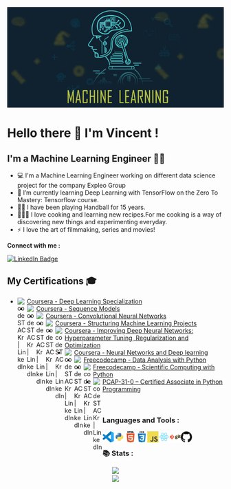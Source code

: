 <div align="center"><img src='./machine_learning.gif'></div>

# Hello there 👋 I'm Vincent !
## I'm a Machine Learning Engineer 👨‍💻

- 💻 I'm a Machine Learning Engineer working on different data science project for the company Expleo Group
- 🌱 I’m currently learning Deep Learning with TensorFlow on the Zero To Mastery: Tensorflow course.
- 🤾🏻 I have been playing Handball for 15 years.
- 👨🏻‍🍳 I love cooking and learning new recipes.For me cooking is a way of discovering new things and experimenting everyday. 
- ⚡ I love the art of filmmaking, series and movies!

<b> Connect with me :</b>

<div id="badges">
  <a href="https://www.linkedin.com/in/vincent-danchaud/">
    <img src="https://img.shields.io/badge/LinkedIn-blue?style=for-the-badge&logo=linkedin&logoColor=white" alt="LinkedIn Badge"/>
  </a>
</div>

## My Certifications 🎓

- <img align="left" alt="codeSTACKr | LinkedIn" width="22px" src="https://cdn.jsdelivr.net/npm/simple-icons@v3/icons/coursera.svg" /> [Coursera - 
Deep Learning Specialization][Coursera-Specialization]
- <img align="left" alt="codeSTACKr | LinkedIn" width="22px" src="https://cdn.jsdelivr.net/npm/simple-icons@v3/icons/coursera.svg" /> [Coursera - 
Sequence Models][Coursera-Sequence]
- <img align="left" alt="codeSTACKr | LinkedIn" width="22px" src="https://cdn.jsdelivr.net/npm/simple-icons@v3/icons/coursera.svg" /> [Coursera - 
Convolutional Neural Networks][Coursera-CNN]
- <img align="left" alt="codeSTACKr | LinkedIn" width="22px" src="https://cdn.jsdelivr.net/npm/simple-icons@v3/icons/coursera.svg" /> [Coursera - 
Structuring Machine Learning Projects][Coursera-ML Strategy]
- <img align="left" alt="codeSTACKr | LinkedIn" width="22px" src="https://cdn.jsdelivr.net/npm/simple-icons@v3/icons/coursera.svg" /> [Coursera - 
Improving Deep Neural Networks: Hyperparameter Tuning, Regularization and Optimization][Coursera-Optimization]
- <img align="left" alt="codeSTACKr | LinkedIn" width="22px" src="https://cdn.jsdelivr.net/npm/simple-icons@v3/icons/coursera.svg" /> [Coursera - Neural Networks and Deep learning][Coursera]
- <img align="left" alt="codeSTACKr | LinkedIn" width="22px" src="https://cdn.jsdelivr.net/npm/simple-icons@v3/icons/freecodecamp.svg" /> [Freecodecamp - Data Analysis with Python][Freecodecamp Data]
- <img align="left" alt="codeSTACKr | LinkedIn" width="22px" src="https://cdn.jsdelivr.net/npm/simple-icons@v3/icons/freecodecamp.svg" /> [Freecodecamp - Scientific Computing with Python][Freecodecamp Python]
- <img align="left" alt="codeSTACKr | LinkedIn" width="22px" src="https://cdn.jsdelivr.net/npm/simple-icons@v3/icons/python.svg" /> [PCAP-31-0 – Certified Associate in Python Programming][PCAP-31-03 Python]
<br>


### Languages and Tools :

<img align="left" alt="Visual Studio Code" width="26px" src="https://raw.githubusercontent.com/github/explore/80688e429a7d4ef2fca1e82350fe8e3517d3494d/topics/visual-studio-code/visual-studio-code.png" />
<img align="left" alt="Python" width="26px" src="https://raw.githubusercontent.com/github/explore/80688e429a7d4ef2fca1e82350fe8e3517d3494d/topics/python/python.png" />
<img align="left" alt="HTML5" width="26px" src="https://raw.githubusercontent.com/github/explore/80688e429a7d4ef2fca1e82350fe8e3517d3494d/topics/html/html.png" />
<img align="left" alt="CSS3" width="26px" src="https://raw.githubusercontent.com/github/explore/80688e429a7d4ef2fca1e82350fe8e3517d3494d/topics/css/css.png" />
<img align="left" alt="JavaScript" width="26px" src="https://raw.githubusercontent.com/github/explore/80688e429a7d4ef2fca1e82350fe8e3517d3494d/topics/javascript/javascript.png" />
<img align="left" alt="React" width="26px" src="https://raw.githubusercontent.com/github/explore/80688e429a7d4ef2fca1e82350fe8e3517d3494d/topics/react/react.png" />
<img align="left" alt="Git" width="26px" src="https://raw.githubusercontent.com/github/explore/80688e429a7d4ef2fca1e82350fe8e3517d3494d/topics/git/git.png" />
<img align="left" alt="GitHub" width="26px" src="https://raw.githubusercontent.com/github/explore/78df643247d429f6cc873026c0622819ad797942/topics/github/github.png" />
<br />

### 📚 Stats :

<div align="center"><img src='https://github-readme-stats.vercel.app/api?username=danchaud-vincent&show_icons=true&theme=highcontrast'></div>

<div align="center"><img src='https://github-readme-stats.vercel.app/api/top-langs/?username=danchaud-vincent&layout=compact&theme=highcontrast'></div>


[Linkedin]: https://www.linkedin.com/in/vincent-danchaud/
[codingame]: https://www.codingame.com/profile/cc89f98f9ae9f32329ee23e1910f0cb19743464
[Coursera-Specialization]: https://coursera.org/share/5566caf9b0712ec37389943d0f0e8821
[Coursera-Sequence]: https://coursera.org/share/9773fc3d2f521d6512cbb222e74b39f1
[Coursera-CNN]: https://coursera.org/share/122cba9143270d32671815a3d623ca5c
[Coursera-ML Strategy]: https://coursera.org/share/2f38a67836df9b0d7c132044ea7aa595
[Coursera-Optimization]: https://coursera.org/share/1c36f790efc08f600d31d4c06e4fe5e4
[Coursera]: https://coursera.org/share/a93ef229512c0425619a2c5231dca072
[Freecodecamp Data]: https://www.freecodecamp.org/certification/fcc1802c57a-1dee-40db-adba-98df02ba3c2d/data-analysis-with-python-v7
[Freecodecamp Python]: https://www.freecodecamp.org/certification/fcc1802c57a-1dee-40db-adba-98df02ba3c2d/scientific-computing-with-python-v7
[PCAP-31-03 Python]: https://www.credly.com/badges/25a8d706-17b1-4ecc-8e3c-033bcd40e469?source=linked_in_profile
